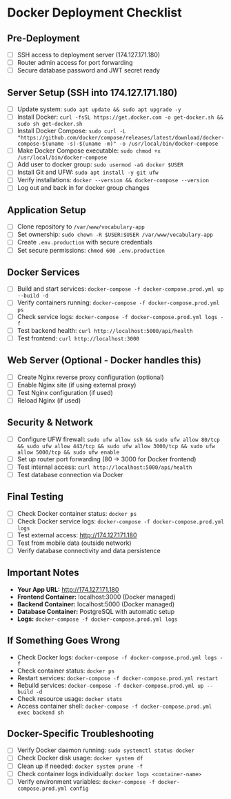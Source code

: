 # Docker Deployment Checklist

## Pre-Deployment
- [ ] SSH access to deployment server (174.127.171.180)
- [ ] Router admin access for port forwarding
- [ ] Secure database password and JWT secret ready

## Server Setup (SSH into 174.127.171.180)
- [ ] Update system: `sudo apt update && sudo apt upgrade -y`
- [ ] Install Docker: `curl -fsSL https://get.docker.com -o get-docker.sh && sudo sh get-docker.sh`
- [ ] Install Docker Compose: `sudo curl -L "https://github.com/docker/compose/releases/latest/download/docker-compose-$(uname -s)-$(uname -m)" -o /usr/local/bin/docker-compose`
- [ ] Make Docker Compose executable: `sudo chmod +x /usr/local/bin/docker-compose`
- [ ] Add user to docker group: `sudo usermod -aG docker $USER`
- [ ] Install Git and UFW: `sudo apt install -y git ufw`
- [ ] Verify installations: `docker --version && docker-compose --version`
- [ ] Log out and back in for docker group changes

## Application Setup
- [ ] Clone repository to `/var/www/vocabulary-app`
- [ ] Set ownership: `sudo chown -R $USER:$USER /var/www/vocabulary-app`
- [ ] Create `.env.production` with secure credentials
- [ ] Set secure permissions: `chmod 600 .env.production`

## Docker Services
- [ ] Build and start services: `docker-compose -f docker-compose.prod.yml up --build -d`
- [ ] Verify containers running: `docker-compose -f docker-compose.prod.yml ps`
- [ ] Check service logs: `docker-compose -f docker-compose.prod.yml logs -f`
- [ ] Test backend health: `curl http://localhost:5000/api/health`
- [ ] Test frontend: `curl http://localhost:3000`

## Web Server (Optional - Docker handles this)
- [ ] Create Nginx reverse proxy configuration (optional)
- [ ] Enable Nginx site (if using external proxy)
- [ ] Test Nginx configuration (if used)
- [ ] Reload Nginx (if used)

## Security & Network
- [ ] Configure UFW firewall: `sudo ufw allow ssh && sudo ufw allow 80/tcp && sudo ufw allow 443/tcp && sudo ufw allow 3000/tcp && sudo ufw allow 5000/tcp && sudo ufw enable`
- [ ] Set up router port forwarding (80 → 3000 for Docker frontend)
- [ ] Test internal access: `curl http://localhost:5000/api/health`
- [ ] Test database connection via Docker

## Final Testing
- [ ] Check Docker container status: `docker ps`
- [ ] Check Docker service logs: `docker-compose -f docker-compose.prod.yml logs`
- [ ] Test external access: http://174.127.171.180
- [ ] Test from mobile data (outside network)
- [ ] Verify database connectivity and data persistence

## Important Notes
- **Your App URL:** http://174.127.171.180
- **Frontend Container:** localhost:3000 (Docker managed)
- **Backend Container:** localhost:5000 (Docker managed)
- **Database Container:** PostgreSQL with automatic setup
- **Logs:** `docker-compose -f docker-compose.prod.yml logs`

## If Something Goes Wrong
- Check Docker logs: `docker-compose -f docker-compose.prod.yml logs -f`
- Check container status: `docker ps`
- Restart services: `docker-compose -f docker-compose.prod.yml restart`
- Rebuild services: `docker-compose -f docker-compose.prod.yml up --build -d`
- Check resource usage: `docker stats`
- Access container shell: `docker-compose -f docker-compose.prod.yml exec backend sh`

## Docker-Specific Troubleshooting
- [ ] Verify Docker daemon running: `sudo systemctl status docker`
- [ ] Check Docker disk usage: `docker system df`
- [ ] Clean up if needed: `docker system prune -f`
- [ ] Check container logs individually: `docker logs <container-name>`
- [ ] Verify environment variables: `docker-compose -f docker-compose.prod.yml config`
